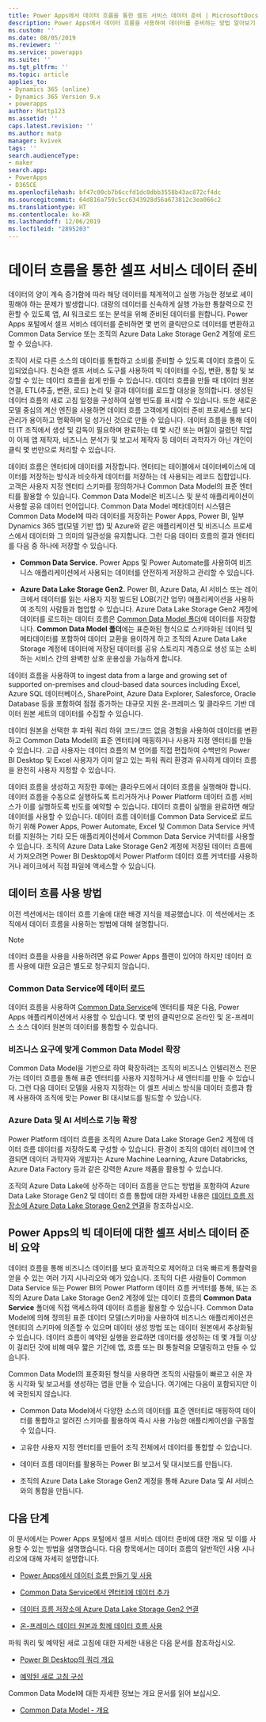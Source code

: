 ```yaml
---
title: Power Apps에서 데이터 흐름을 통한 셀프 서비스 데이터 준비 | MicrosoftDocs
description: Power Apps에서 데이터 흐름을 사용하여 데이터를 준비하는 방법 알아보기
ms.custom: ''
ms.date: 08/05/2019
ms.reviewer: ''
ms.service: powerapps
ms.suite: ''
ms.tgt_pltfrm: ''
ms.topic: article
applies_to:
- Dynamics 365 (online)
- Dynamics 365 Version 9.x
- powerapps
author: Mattp123
ms.assetid: ''
caps.latest.revision: ''
ms.author: matp
manager: kvivek
tags: ''
search.audienceType:
- maker
search.app:
- PowerApps
- D365CE
ms.openlocfilehash: bf47c00cb7b6ccfd1dc0dbb3558b43ac872cf4dc
ms.sourcegitcommit: 64d816a759c5cc6343928d56a673812c3ea066c2
ms.translationtype: HT
ms.contentlocale: ko-KR
ms.lasthandoff: 12/06/2019
ms.locfileid: "2895203"
---
```

<!--note from editor: I think "dataflows" should be lowercase based on this entry in the Microsoft style guide (scroll down to find dataflows): https://styleguides.azurewebsites.net/Styleguide/Read?id=2696&topicid=42299 -->



# <a name="self-service-data-prep-with-dataflows"></a>데이터 흐름을 통한 셀프 서비스 데이터 준비

데이터의 양이 계속 증가함에 따라 해당 데이터를 체계적이고 실행 가능한 정보로 셰이핑해야 하는 문제가 발생합니다. 대량의 데이터를 신속하게 실행 가능한 통찰력으로 전환할 수 있도록 앱, AI 워크로드 또는 분석을 위해 준비된 데이터를 원합니다. Power Apps 포털에서 셀프 서비스 데이터를 준비하면 몇 번의 클릭만으로 데이터를 변환하고 Common Data Service 또는 조직의 Azure Data Lake Storage Gen2 계정에 로드할 수 있습니다.

조직이 서로 다른 소스의 데이터를 통합하고 소비를 준비할 수 있도록 데이터 흐름이 도입되었습니다. 친숙한 셀프 서비스 도구를 사용하여 빅 데이터를 수집, 변환, 통합 및 보강할 수 있는 데이터 흐름을 쉽게 만들 수 있습니다. 데이터 흐름을 만들 때 데이터 원본 연결, ETL(추출, 변환, 로드) 논리 및 결과 데이터를 로드할 대상을 정의합니다. 생성된 데이터 흐름의 새로 고침 일정을 구성하여 실행 빈도를 표시할 수 있습니다. 또한 새로운 모델 중심의 계산 엔진을 사용하면 데이터 흐름 고객에게 데이터 준비 프로세스를 보다 관리가 용이하고 명확하며 덜 성가신 것으로 만들 수 있습니다. 데이터 흐름을 통해 데이터 IT 조직에서 생성 및 감독이 필요하며 완료하는 데 몇 시간 또는 며칠이 걸렸던 작업이 이제 앱 제작자, 비즈니스 분석가 및 보고서 제작자 등 데이터 과학자가 아닌 개인이 클릭 몇 번만으로 처리할 수 있습니다.


데이터 흐름은 엔터티에 데이터를 저장합니다. 엔터티는 테이블에서 데이터베이스에 데이터를 저장하는 방식과 비슷하게 데이터를 저장하는 데 사용되는 레코드 집합입니다. 고객은 사용자 지정 엔터티 스키마를 정의하거나 Common Data Model의 표준 엔터티를 활용할 수 있습니다.
Common Data Model은 비즈니스 및 분석 애플리케이션이 사용할 공유 데이터 언어입니다. Common Data Model 메타데이터 시스템은 Common Data Model에 따라 데이터를 저장하는 Power Apps, Power BI, 일부 Dynamics 365 앱(모델 기반 앱) 및 Azure와 같은 애플리케이션 및 비즈니스 프로세스에서 데이터와 그 의미의 일관성을 유지합니다. 그런 다음 데이터 흐름의 결과 엔터티를 다음 중 하나에 저장할 수 있습니다.

-   **Common Data Service.** Power Apps 및 Power Automate를 사용하여 비즈니스 애플리케이션에서 사용되는 데이터를 안전하게 저장하고 관리할 수 있습니다.

-   **Azure Data Lake Storage Gen2.** Power BI, Azure Data, AI 서비스 또는 레이크에서 데이터를 읽는 사용자 지정 빌드된 LOB(기간 업무) 애플리케이션을 사용하여 조직의 사람들과 협업할 수 있습니다. Azure Data Lake Storage Gen2 계정에 데이터를 로드하는 데이터 흐름은 [Common Data Model 폴더](https://go.microsoft.com/fwlink/?linkid=2045304)에 데이터를 저장합니다. **Common Data Model 폴더**에는 표준화된 형식으로 스키마화된 데이터 및 메타데이터를 포함하여 데이터 교환을 용이하게 하고 조직의 Azure Data Lake Storage 계정에 데이터에 저장된 데이터를 공유 스토리지 계층으로 생성 또는 소비하는 서비스 간의 완벽한 상호 운용성을 가능하게 합니다.

데이터 흐름을 사용하여 to ingest data from a large and growing set of supported on-premises and cloud-based data sources including Excel, Azure SQL 데이터베이스, SharePoint, Azure Data Explorer, Salesforce, Oracle Database 등을 포함하여 점점 증가하는 대규모 지원 온-프레미스 및 클라우드 기반 데이터 원본 세트의 데이터를 수집할 수 있습니다.

데이터 원본을 선택한 후 파워 쿼리 하위 코드/코드 없음 경험을 사용하여 데이터를 변환하고 Common Data Model의 표준 엔터티에 매핑하거나 사용자 지정 엔터티를 만들 수 있습니다. 고급 사용자는 데이터 흐름의 M 언어를 직접 편집하여 수백만의 Power BI Desktop 및 Excel 사용자가 이미 알고 있는 파워 쿼리 환경과 유사하게 데이터 흐름을 완전히 사용자 지정할 수 있습니다.

데이터 흐름을 생성하고 저장한 후에는 클라우드에서 데이터 흐름을 실행해야 합니다.
데이터 흐름을 수동으로 실행하도록 트리거하거나 Power Platform 데이터 흐름 서비스가 이를 실행하도록 빈도를 예약할 수 있습니다. 데이터 흐름이 실행을 완료하면 해당 데이터를 사용할 수 있습니다. 데이터 흐름 데이터를 Common Data Service로 로드하기 위해 Power Apps, Power Automate, Excel 및 Common Data Service 커넥터를 지원하는 기타 모든 애플리케이션에서 Common Data Service 커넥터를 사용할 수 있습니다. 조직의 Azure Data Lake Storage Gen2 계정에 저장된 데이터 흐름에서 가져오려면 Power BI Desktop에서 Power Platform 데이터 흐름 커넥터를 사용하거나 레이크에서 직접 파일에 액세스할 수 있습니다.

## <a name="how-to-use-dataflows"></a>데이터 흐름 사용 방법
이전 섹션에서는 데이터 흐름 기술에 대한 배경 지식을 제공했습니다. 이 섹션에서는 조직에서 데이터 흐름을 사용하는 방법에 대해 설명합니다.

> [!NOTE]
> 데이터 흐름을 사용을 사용하려면 유료 Power Apps 플랜이 있어야 하지만 데이터 흐름 사용에 대한 요금은 별도로 청구되지 않습니다. 

### <a name="load-data-to-common-data-service"></a>Common Data Service에 데이터 로드
데이터 흐름을 사용하여 [Common Data Service](https://docs.microsoft.com/powerapps/maker/common-data-service/data-platform-intro)에 엔터티를 채운 다음, Power Apps 애플리케이션에서 사용할 수 있습니다. 몇 번의 클릭만으로 온라인 및 온-프레미스 소스 데이터 원본의 데이터를 통합할 수 있습니다.

<!--from editor: In the last sentence above, should it change to "...on-premises data sources." ? -->


### <a name="extend-the-common-data-model-for-your-business-needs"></a>비즈니스 요구에 맞게 Common Data Model 확장
Common Data Model을 기반으로 하여 확장하려는 조직의 비즈니스 인텔리전스 전문가는 데이터 흐름을 통해 표준 엔터티를 사용자 지정하거나 새 엔터티를 만들 수 있습니다. 그런 다음 데이터 모델을 사용자 지정하는 이 셀프 서비스 방식을 데이터 흐름과 함께 사용하여 조직에 맞는 Power BI 대시보드를 빌드할 수 있습니다.

### <a name="extend-your-capabilities-with-azure-data-and-ai-services"></a>Azure Data 및 AI 서비스로 기능 확장
Power Platform 데이터 흐름을 조직의 Azure Data Lake Storage Gen2 계정에 데이터 흐름 데이터를 저장하도록 구성할 수 있습니다. 환경이 조직의 데이터 레이크에 연결되면 데이터 과학자와 개발자는 Azure Machine Learning, Azure Databricks, Azure Data Factory 등과 같은 강력한 Azure 제품을 활용할 수 있습니다.

조직의 Azure Data Lake에 상주하는 데이터 흐름을 만드는 방법을 포함하여 Azure Data Lake Storage Gen2 및 데이터 흐름 통합에 대한 자세한 내용은 [데이터 흐름 저장소에 Azure Data Lake Storage Gen2 연결](connect-azure-data-lake-storage-for-dataflow.md)을 참조하십시오.

## <a name="summary-of-self-service-data-prep-for-big-data-in-power-apps"></a>Power Apps의 빅 데이터에 대한 셀프 서비스 데이터 준비 요약
데이터 흐름을 통해 비즈니스 데이터를 보다 효과적으로 제어하고 더욱 빠르게 통찰력을 얻을 수 있는 여러 가지 시나리오와 예가 있습니다. 조직의 다른 사람들이 Common Data Service 또는 Power BI의 Power Platform 데이터 흐름 커넥터를 통해, 또는 조직의 Azure Data Lake Storage Gen2 계정에 있는 데이터 흐름의 **Common Data Service** 폴더에 직접 액세스하여 데이터 흐름을 활용할 수 있습니다. Common Data Model에 의해 정의된 표준 데이터 모델(스키마)을 사용하여 비즈니스 애플리케이션은 엔터티의 스키마에 의존할 수 있으며 데이터 생성 방법 또는 데이터 원본에서 추상화될 수 있습니다. 데이터 흐름이 예약된 실행을 완료하면 데이터를 생성하는 데 몇 개월 이상이 걸리던 것에 비해 매우 짧은 기간에 앱, 흐름 또는 BI 통찰력을 모델링하고 만들 수 있습니다.

Common Data Model의 표준화된 형식을 사용하면 조직의 사람들이 빠르고 쉬운 자동 시각화 및 보고서를 생성하는 앱을 만들 수 있습니다. 여기에는 다음이 포함되지만 이에 국한되지 않습니다.

-   Common Data Model에서 다양한 소스의 데이터를 표준 엔터티로 매핑하여 데이터를 통합하고 알려진 스키마를 활용하여 즉시 사용 가능한 애플리케이션을 구동할 수 있습니다.

-   고유한 사용자 지정 엔터티를 만들어 조직 전체에서 데이터를 통합할 수 있습니다.

-   데이터 흐름 데이터를 활용하는 Power BI 보고서 및 대시보드를 만듭니다.

-   조직의 Azure Data Lake Storage Gen2 계정을 통해 Azure Data 및 AI 서비스와의 통합을 만듭니다.

## <a name="next-steps"></a>다음 단계

이 문서에서는 Power Apps 포털에서 셀프 서비스 데이터 준비에 대한 개요 및 이를 사용할 수 있는 방법을 설명했습니다. 다음 항목에서는 데이터 흐름의 일반적인 사용 시나리오에 대해 자세히 설명합니다.

-   [Power Apps에서 데이터 흐름 만들기 및 사용](https://go.microsoft.com/fwlink/?linkid=2100076)

-   [Common Data Service에서 엔터티에 데이터 추가](https://go.microsoft.com/fwlink/?linkid=2100075)

-   [데이터 흐름 저장소에 Azure Data Lake Storage Gen2 연결](https://go.microsoft.com/fwlink/?linkid=2099973)

-   [온-프레미스 데이터 원본과 함께 데이터 흐름 사용](https://go.microsoft.com/fwlink/?linkid=2100077)

파워 쿼리 및 예약된 새로 고침에 대한 자세한 내용은 다음 문서를 참조하십시오.

-   [Power BI Desktop의 쿼리 개요](/power-bi/desktop-query-overview)

-   [예약된 새로 고침 구성](/power-bi/refresh-scheduled-refresh)

Common Data Model에 대한 자세한 정보는 개요 문서를 읽어 보십시오.

-   [Common Data Model - 개요](/powerapps/common-data-model/overview)

